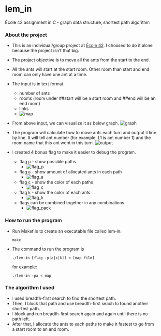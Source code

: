 # lem_in
École 42 assignment in C - graph data structure, shortest path algorithm

### About the project
* This is an individual/group project at [École 42](https://42.fr). I choosed to do it alone because the project isn't that big.
* The project objective is to move all the ants from the start to the end.

* All the ants will start at the start room. Other room than start and end room can only have one ant at a time.
* The input is in text format.
  * number of ants
  * rooms (room under ##start will be a start room and ##end will be an end room)
  * links
  * ![map](/screenshot/map.png?raw=true)
* From above input, we can visualize it as below graph.
![graph](/screenshot/graph.png?raw=true)
* The program will calculate how to move ants each turn and output it line by line. It will tell ant number (for example, L1 is ant number 1) and the room name that this ant went in this turn. 
![output](/screenshot/output.png?raw=true)
* I created 4 bonus flag to make it easier to debug the program.
  * flag p - show possible paths
    * ![flag_p](/screenshot/flag_p.png?raw=true)
  * flag a - show amount of allocated ants in each path
    * ![flag_a](/screenshot/flag_a.png?raw=true)
  * flag c - show the color of each paths
    * ![flag_c](/screenshot/flag_c.png?raw=true)
  * flag k - show the color of each ants
    * ![flag_k](/screenshot/flag_k.png?raw=true)
  * flags can be combined together in any combinations
    * ![flag_pack](/screenshot/flag_pack.png?raw=true)

### How to run the program
* Run Makefile to create an executable file called lem-in.
  ```
  make
  ```
* The command to run the program is
  ```
  ./lem-in [flag -p|a|c|k]] < [map file]
  ```
  for example:
  ```
  ./lem-in -pa < map
  ```
  
### The algorithm I used
* I used breadth-first search to find the shortest path.
* Then, I block that path and use breadth-first seach to found another shortest path.
* I block and run breadth-first search again and again until there is no path left.
* After that, I allocate the ants to each paths to make it fastest to go from a start room to an end room.

